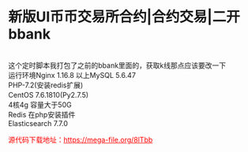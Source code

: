 # 新版UI币币交易所合约|合约交易|二开bbank

<br>这个定时脚本我打包了之前的bbank里面的，获取k线那点应该要改一下<br>运行环境Nginx 1.16.8 以上MySQL 5.6.47<br>PHP-7.2(安装redis扩展)<br>CentOS 7.6.1810(Py2.7.5)　<br>4核4g 容量大于50G<br>Redis 在php安装插件<br>Elasticsearch 7.7.0


<p style="color: red;">源代码下载地址：<a href="https://mega-file.org/8lTbb" style="color: red;">https://mega-file.org/8lTbb</a></p>